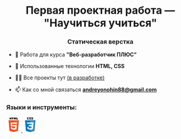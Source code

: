 <h1 align="center">Первая проектная работа — "Научиться учиться"</h1>
<h3 align="center">Статическая верстка</h3>

- 🔭 Работа для курса **"Веб-разработчик ПЛЮС"**

- 📝 Использованные технологии **HTML, CSS**

- 👨‍💻 Все проекты тут [(в разработке)](#)

- 📫 Как со мной связаться **andreyonohin88@gmail.com**

<h3 align="left">Языки и инструменты:</h3>
<p align="left"><a href="https://www.w3.org/html/" target="_blank" rel="noreferrer"> <img src="https://raw.githubusercontent.com/devicons/devicon/master/icons/html5/html5-original-wordmark.svg" alt="html5" width="40" height="40"/></a><a href="https://www.w3schools.com/css/" target="_blank" rel="noreferrer"> <img src="https://raw.githubusercontent.com/devicons/devicon/master/icons/css3/css3-original-wordmark.svg" alt="css3" width="40" height="40"/></a></p>
